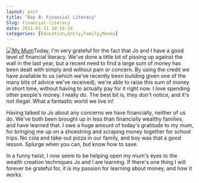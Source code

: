 ```yaml
---
layout: post
title: "Day 8: Financial Literacy"
Slug: financial-literacy
date: 2011-01-11 10:18:14
categories: [Education,Entry,Family,Money]
---
```

[![](https://bendechrai.com/wp-content/uploads/2011/01/day8-mum-254x300.jpg "My Mum")](https://bendechrai.com/wp-content/uploads/2011/01/day8-mum.jpg)Today, I'm very grateful for the fact that Jo and I have a good level of financial literacy. We've done a little bit of pissing up against the wall in the last year, but a recent need to find a large sum of money has been dealt with simply and without pain or concern. By using the credit we have available to us (which we've recently been building given one of the many bits of advice we've received), we're able to raise this sum of money in short time, without having to actually pay for it right now. I love spending other people's money. I really do. The best bit is, they don't notice, and it's not illegal. What a fantastic world we live in!

Having talked to Jo about any concerns we have financially, neither of us do. We've both been brought up in less than financially wealthy families, and have learned that. I owe a huge amount of today's gratitude to my mum, for bringing me up on a shoestring and scraping money together for school trips. No cola and take-out pizza in our family, and boy was that a good lesson. Splurge when you can, but know how to save.

In a funny twist, I now seem to be helping open my mum's eyes to the wealth creation techniques Jo and I are learning. If there's one thing I will forever be grateful for, it is my passion for learning about money, and how it works.
